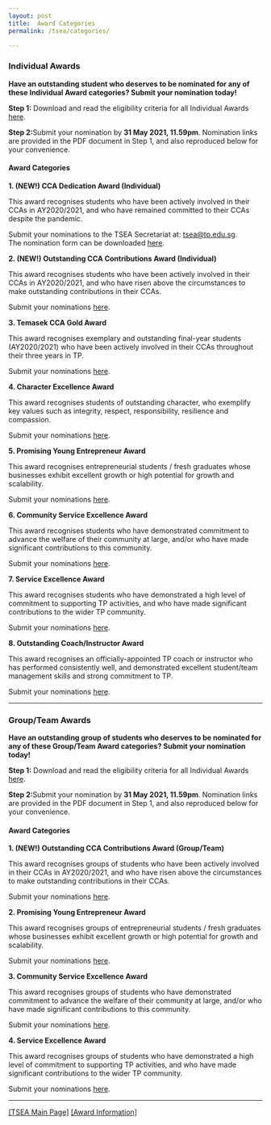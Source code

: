 ```yaml
---
layout: post
title:  Award Categories 
permalink: /tsea/categories/

---
```


### Individual Awards

<b>Have an outstanding student who deserves to be nominated for any of these Individual Award categories? Submit your nomination today!</b>

<b>Step 1:</b> Download and read the eligibility criteria for all Individual Awards [here](https://github.com/isomerpages/tp-vc/raw/staging/images/attachment/TSEA2021-IndividualAwardsInfo.pdf).

<b>Step 2:</b>Submit your nomination by <b>31 May 2021, 11.59pm</b>. Nomination links are provided in the PDF document in Step 1, and also reproduced below for your convenience.

#### Award Categories

**1. (NEW!) CCA Dedication Award (Individual)**

  This award recognises students who have been actively involved in their CCAs in AY2020/2021, and who have remained committed to their CCAs despite the pandemic.

  Submit your nominations to the TSEA Secretariat at: <a href="mailto:tsea@tp.edu.sg">tsea@tp.edu.sg</a>.<br>
  The nomination form can be downloaded [here](https://github.com/isomerpages/tp-vc/raw/staging/images/attachment/TSEA2021-CCADedication(Individual)NominationForm.xlsx).<br>
    
**2. (NEW!) Outstanding CCA Contributions Award (Individual)**

  This award recognises students who have been actively involved in their CCAs in AY2020/2021, and who have risen above the circumstances to make outstanding contributions in their CCAs.

  Submit your nominations <a href="https://form.gov.sg/#!/60828a0317dde80011316ad5">here</a>.<br>

**3. Temasek CCA Gold Award**

  This award recognises exemplary and outstanding final-year students (AY2020/2021) who have been actively involved in their CCAs throughout their three years in TP.

  Submit your nominations <a href="https://form.gov.sg/#!/60828a4e0f169a0011a684ae">here</a>.<br>
  
**4. Character Excellence Award**

  This award recognises students of outstanding character, who exemplify key values such as integrity, respect, responsibility, resilience and compassion.

  Submit your nominations <a href="https://form.gov.sg/#!/60828a4e0f169a0011a684ae">here</a>.<br>
  
**5. Promising Young Entrepreneur Award**

  This award recognises entrepreneurial students / fresh graduates whose businesses exhibit excellent growth or high potential for growth and scalability.

  Submit your nominations <a href="https://form.gov.sg/#!/60828a4e0f169a0011a684ae">here</a>.<br>
  
**6. Community Service Excellence Award**

  This award recognises students who have demonstrated commitment to advance the welfare of their community at large, and/or who have made significant contributions to this community.

  Submit your nominations <a href="https://form.gov.sg/#!/60828a4e0f169a0011a684ae">here</a>.<br>
  
**7. Service Excellence Award**

  This award recognises students who have demonstrated a high level of commitment to supporting TP activities, and who have made significant contributions to the wider TP community.

  Submit your nominations <a href="https://form.gov.sg/#!/60828a4e0f169a0011a684ae">here</a>.<br>
  
**8. Outstanding Coach/Instructor Award**

  This award recognises an officially-appointed TP coach or instructor who has performed consistently well, and demonstrated excellent student/team management skills and strong commitment to TP.

  Submit your nominations <a href="https://form.gov.sg/#!/60828a7afecb390011501f2b">here</a>.
  
---

### Group/Team Awards

<b>Have an outstanding group of students who deserves to be nominated for any of these Group/Team Award categories? Submit your nomination today!</b>

<b>Step 1:</b> Download and read the eligibility criteria for all Individual Awards [here](https://github.com/isomerpages/tp-vc/raw/staging/images/attachment/TSEA2021-Group-TeamAwardsInfo.pdf).

<b>Step 2:</b>Submit your nomination by <b>31 May 2021, 11.59pm</b>. Nomination links are provided in the PDF document in Step 1, and also reproduced below for your convenience.

#### Award Categories

**1. (NEW!) Outstanding CCA Contributions Award (Group/Team)**

  This award recognises groups of students who have been actively involved in their CCAs in AY2020/2021, and who have risen above the circumstances to make outstanding contributions in their CCAs.

  Submit your nominations <a href="https://form.gov.sg/#!/6082a495fad0230011d22a55">here</a>.<br>

**2. Promising Young Entrepreneur Award**

  This award recognises groups of entrepreneurial students / fresh graduates whose businesses exhibit excellent growth or high potential for growth and scalability. 

  Submit your nominations <a href="https://form.gov.sg/#!/60828a260f169a0011a6848f">here</a>.

**3. Community Service Excellence Award**
  
  This award recognises groups of students who have demonstrated commitment to advance the welfare of their community at large, and/or who have made significant contributions to this community. 
  
  Submit your nominations <a href="https://form.gov.sg/#!/60828a260f169a0011a6848f">here</a>.

**4. Service Excellence Award**

  This award recognises groups of students who have demonstrated a high level of commitment to supporting TP activities, and who have made significant contributions to the wider TP community.

  Submit your nominations <a href="https://form.gov.sg/#!/60828a260f169a0011a6848f">here</a>.

---

[[TSEA Main Page]](/be-involved/tsea2021/)  [[Award Information]](/tsea/information/)
